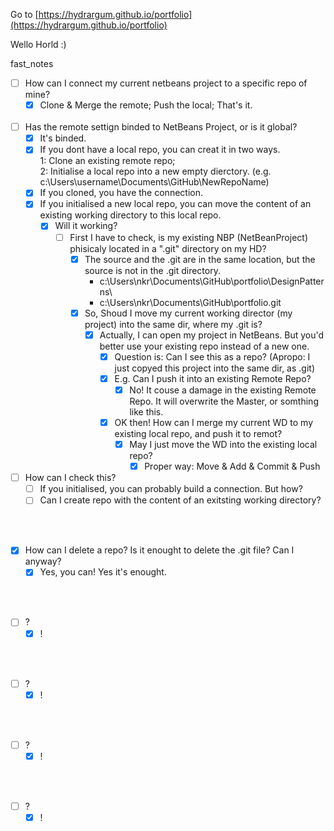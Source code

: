 Go to [https://hydrargum.github.io/portfolio](https://hydrargum.github.io/portfolio)

Wello Horld :)


fast_notes  

- [ ] How can I connect my current netbeans project to a specific repo of mine?
  - [X] Clone & Merge the remote; Push the local; That's it.
<br><br>
- [ ] Has the remote settign binded to NetBeans Project, or is it global?
  - [X] It's binded.
  - [X] If you dont have a local repo, you can creat it in two ways.  
      1: Clone an existing remote repo;  
      2: Initialise a local repo into a new empty dierctory.  (e.g. c:\Users\username\Documents\GitHub\NewRepoName)
  - [X] If you cloned, you have the connection.
  - [X] If you initialised a new local repo, you can move the content of an existing working directory to this local repo.  
      - [X] Will it working?  
        - [ ] First I have to check, is my existing NBP (NetBeanProject) phisicaly located in a ".git" directory on my HD?
          - [X] The source and the .git are in the same location, but the source is not in the .git directory.    
              * c:\Users\nkr\Documents\GitHub\portfolio\DesignPatterns\
              * c:\Users\nkr\Documents\GitHub\portfolio\.git 
          - [X] So, Shoud I move my current working director (my project) into the same dir, where my .git is?
            - [X] Actually, I can open my project in NetBeans. But you'd better use your existing repo instead of a new one.
              - [X] Question is: Can I see this as a repo? (Apropo: I just copyed this project into the same dir, as .git)
              - [X] E.g. Can I push it into an existing Remote Repo?
                - [X] No! It couse a damage in the existing Remote Repo. It will overwrite the Master, or somthing like this.
              - [X] OK then! How can I merge my current WD to my existing local repo, and push it to remot?
                - [X] May I just move the WD into the existing local repo?
                  - [X] Proper way: Move & Add & Commit & Push
- [ ] How can I check this?
  - [ ] If you initialised, you can probably build a connection. But how?
  - [ ] Can I create repo with the content of an exitsting working directory?
      
<br><br>
- [X] How can I delete a repo? Is it enought to delete the .git file? Can I anyway?
  - [X] Yes, you can! Yes it's enought.

<br><br>
- [ ] ?
  - [X] !

<br><br>
- [ ] ?
  - [X] !

<br><br>
- [ ] ?
  - [X] !

<br><br>
- [ ] ?
  - [X] !

